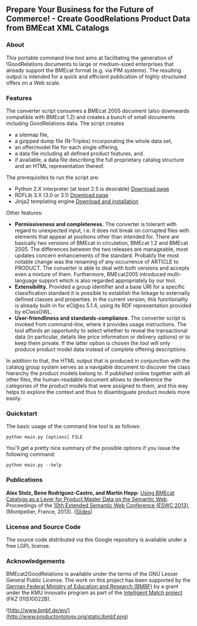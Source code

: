 ## Prepare Your Business for the Future of Commerce! - Create GoodRelations Product Data from BMEcat XML Catalogs ##

### About ###

This portable command line tool aims at facilitating the generation of !GoodRelations documents to large or medium-sized enterprises that already support the BMEcat format (e.g. via PIM systems). The resulting output is intended for a quick and efficient publication of highly structured offers on a Web scale.

### Features ###

The converter script consumes a BMEcat 2005 document (also downwards compatible with BMEcat 1.2) and creates a bunch of small documents including GoodRelations data. The script creates
  * a sitemap file,
  * a gzipped dump file (N-Triples) incorporating the whole data set,
  * an offer/model file for each single offering,
  * a data file including all defined product features, and
  * if available, a data file describing the full proprietary catalog structure and an HTML representation thereof.

The prerequisites to run the script are:
  * Python 2.X interpreter (at least 2.5 is desirable) [Download page](http://www.python.org/getit/)
  * RDFLib 3.X (3.0 or 3.1) [Download page](http://www.rdflib.net/)
  * Jinja2 templating engine [Download and installation](http://jinja.pocoo.org/docs/intro/#installation)

Other features:
  * **Permissiveness and completeness.** The converter is tolerant with regard to unexpected input, i.e. it does not break on corrupted files with elements that appear at positions other than intended for. There are basically two versions of BMEcat in circulation, BMEcat 1.2 and BMEcat 2005. The differences between the two releases are manageable, most updates concern enhancements of the standard. Probably the most notable change was the renaming of any occurrence of ARTICLE to PRODUCT. The converter is able to deal with both versions and accepts even a mixture of them. Furthermore, BMEcat2005 introduced multi-language support which is also regarded appropriately by our tool.
  * **Extensibility.** Provided a group identifier and a base URI for a specific classification standard it is possible to establish the linkage to externally defined classes and properties. In the current version, this functionality is already built-in for eCl@ss 5.1.4, using its RDF representation provided by eClassOWL.
  * **User-friendliness and standards-compliance.** The converter script is invoked from command-line, where it provides usage instructions. The tool affords an opportunity to select whether to reveal the transactional data (in particular, details like price information or delivery options) or to keep them private. If the latter option is chosen the tool will only produce product model data instead of complete offering descriptions.

In addition to that, the HTML output that is produced in conjunction with the catalog group system serves as a navigable document to discover the class hierarchy the product models belong to. If published online together with all other files, the human-readable document allows to dereference the categories of the product models that were assigned to them, and this way helps to explore the context and thus to disambiguate product models more easily.

### Quickstart ###

The basic usage of the command line tool is as follows:
```
python main.py [options] FILE
```
You'll get a pretty nice summary of the possible options if you issue the following command:
```
python main.py --help
```

### Publications ###

**Alex Stolz, Bene Rodriguez-Castro, and Martin Hepp:** [Using BMEcat Catalogs as a Lever for Product Master Data on the Semantic Web](http://eswc-conferences.org/sites/default/files/papers2013/stolz.pdf). Proceedings of the [10th Extended Semantic Web Conference (ESWC 2013)](http://2013.eswc-conferences.org/), (Montpellier, France, 2013). ([Slides](http://www.stalsoft.com/presentations/bmecat2goodrelations-eswc2013-talk.pdf))

### License and Source Code ###

The source code distributed via this Google repository is available under a free LGPL license.

### Acknowledgements ###

BMEcat2GoodRelations is available under the terms of the GNU Lesser General Public License. The work on this project has been supported by the [German Federal Ministry of Education and Research (BMBF)](http://www.bmbf.de/en/) by a grant under the KMU Innovativ program as part of the [Intelligent Match project](http://www.intelligent-match.de/) (FKZ 01IS10022B).

![http://www.bmbf.de/en/](http://www.productontology.org/static/bmbf.png)

